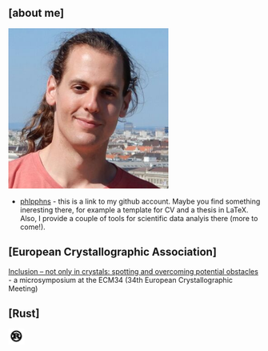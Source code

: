[about me]
------
<a href="https://phlpphns.github.io"><img src="img/photo_philipp.png" alt="Philipp" height="320"></a>

* [phlpphns](https://phlpphns.github.io) - this is a link to my github account. Maybe you find something ineresting there, for example a template for CV and a thesis in LaTeX. Also, I provide a couple of tools for scientific data analyis there (more to come!).

[European Crystallographic Association]
------
[Inclusion – not only in crystals: spotting and overcoming potential obstacles](https://phlpphns.github.io/ECM34_MS_inclusion/) - a microsymposium at the ECM34 (34th European Crystallographic Meeting)

[Rust]
------
<a href="https://www.rust-lang.org/"><img src="img/rust-logo-blk.svg" alt="Rust" height="32"></a>


<!---
[Rust] / [WebAssembly]
----------------------
<a href="https://www.rust-lang.org/"><img src="img/rust-logo-blk.svg" alt="Rust" height="32"></a>
<a href="https://webassembly.org/"><img src="img/WebAssembly_Logo.svg" alt="WebAssembly" height="32"></a>
<a href="https://developer.mozilla.org/en-US/docs/Web/JavaScript"><img src="img/Unofficial_JavaScript_logo.svg" alt="JavaScript" height="32"></a>
<a href="https://www.typescriptlang.org/"><img src="img/typescriptlang-icon.svg" alt="JavaScript" height="32"></a>

* [fractx-wasm-demo](https://phlpphns.github.io/test_submodule) - a [Mandelbrot](https://en.wikipedia.org/wiki/Mandelbrot_set) set WebAssembly [demo](/rust-fractx-wasm-demo/) in Rust. Thank you to [royaltm](https://royaltm.github.io/), whose repo I copied for learning reasons.
--->

